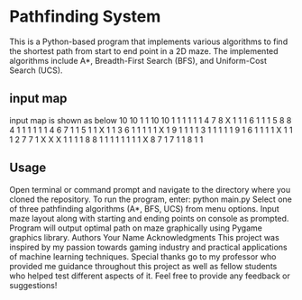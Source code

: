# Pathfinding System
This is a Python-based program that implements various algorithms to find the shortest path from start to end point in a 2D maze. The implemented algorithms include A*, Breadth-First Search (BFS), and Uniform-Cost Search (UCS).

## input map
input map is shown as below
10 10
1 1
10 10
1 1 1 1 1 1 4 7 8 X
1 1 1 6 1 1 1 5 8 8
4 1 1 1 1 1 1 4 6 7
1 1 5 1 1 X 1 1 3 6
1 1 1 1 1 X 1 9 1 1
1 1 3 1 1 1 1 1 9 1
6 1 1 1 1 X 1 1 1 2
7 7 1 X X X 1 1 1 1
8 8 1 1 1 1 1 1 1 1
X 8 7 1 7 1 1 8 1 1

## Usage
Open terminal or command prompt and navigate to the directory where you cloned the repository.
To run the program, enter:
python main.py
Select one of three pathfinding algorithms (A*, BFS, UCS) from menu options.
Input maze layout along with starting and ending points on console as prompted.
Program will output optimal path on maze graphically using Pygame graphics library.
Authors
Your Name
Acknowledgments
This project was inspired by my passion towards gaming industry and practical applications of machine learning techniques.
Special thanks go to my professor who provided me guidance throughout this project as well as fellow students who helped test different aspects of it.
Feel free to provide any feedback or suggestions!
